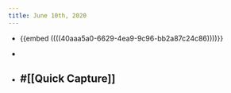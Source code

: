 ```yaml
---
title: June 10th, 2020
---
```


- {{embed  ((((40aaa5a0-6629-4ea9-9c96-bb2a87c24c86))))}}

- 

- #[[Quick Capture]]
	 - 
